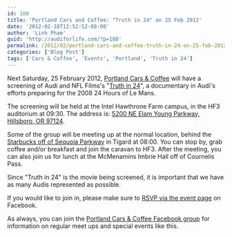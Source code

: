 ```yaml
---
id: 180
title: 'Portland Cars and Coffee: "Truth in 24" on 25 Feb 2012'
date: '2012-02-18T12:52:52-08:00'
author: 'Linh Pham'
guid: 'http://audiforlife.com/?p=180'
permalink: /2012/02/portland-cars-and-coffee-truth-in-24-on-25-feb-2012/
categories: ['Blog Post']
tags: ['Cars & Coffee', 'Events', 'Portland', 'Truth in 24']
---
```


Next Saturday, 25 February 2012, [Portland Cars & Coffee](https://www.facebook.com/groups/PDXCandC/) will have a screening of Audi and NFL Films's "[Truth in 24](http://en.wikipedia.org/wiki/Truth_in_24)", a documentary in Audi's efforts preparing for the 2008 24 Hours of Le Mans.

The screening will be held at the Intel Hawthrone Farm campus, in the HF3 auditorium at 09:30. The address is: [5200 NE Elam Young Parkway, Hillsboro, OR 97124](http://g.co/maps/gddhs).

Some of the group will be meeting up at the normal location, behind the [Starbucks off of Sequoia Parkway](http://g.co/maps/jns27) in Tigard at 08:00. You can stop by, grab coffee and/or breakfast and join the caravan to HF3. After the meeting, you can also join us for lunch at the McMenamins Imbrie Hall off of Cournelis Pass.

Since "Truth in 24" is the movie being screened, it is important that we have as many Audis represented as possible.

If you would like to join in, please make sure to [RSVP via the event page](https://www.facebook.com/events/348754928497751/) on Facebook.

As always, you can join the [Portland Cars & Coffee Facebook group](https://www.facebook.com/groups/PDXCandC/) for information on regular meet ups and special events like this.

